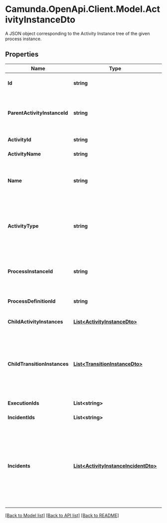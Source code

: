 # Camunda.OpenApi.Client.Model.ActivityInstanceDto
A JSON object corresponding to the Activity Instance tree of the given process instance.

## Properties

Name | Type | Description | Notes
------------ | ------------- | ------------- | -------------
**Id** | **string** | The id of the activity instance. | [optional] 
**ParentActivityInstanceId** | **string** | The id of the parent activity instance, for example a sub process instance. | [optional] 
**ActivityId** | **string** | The id of the activity. | [optional] 
**ActivityName** | **string** | The name of the activity | [optional] 
**Name** | **string** | The name of the activity. This property is deprecated. Please use &#39;activityName&#39;. | [optional] 
**ActivityType** | **string** | The type of activity (corresponds to the XML element name in the BPMN 2.0, e.g., &#39;userTask&#39;) | [optional] 
**ProcessInstanceId** | **string** | The id of the process instance this activity instance is part of. | [optional] 
**ProcessDefinitionId** | **string** | The id of the process definition. | [optional] 
**ChildActivityInstances** | [**List&lt;ActivityInstanceDto&gt;**](ActivityInstanceDto.md) | A list of child activity instances. | [optional] 
**ChildTransitionInstances** | [**List&lt;TransitionInstanceDto&gt;**](TransitionInstanceDto.md) | A list of child transition instances. A transition instance represents an execution waiting in an asynchronous continuation. | [optional] 
**ExecutionIds** | **List&lt;string&gt;** | A list of execution ids. | [optional] 
**IncidentIds** | **List&lt;string&gt;** | A list of incident ids. | [optional] 
**Incidents** | [**List&lt;ActivityInstanceIncidentDto&gt;**](ActivityInstanceIncidentDto.md) | A list of JSON objects containing incident specific properties: * &#x60;id&#x60;: the id of the incident * &#x60;activityId&#x60;: the activity id in which the incident occurred | [optional] 

[[Back to Model list]](../README.md#documentation-for-models) [[Back to API list]](../README.md#documentation-for-api-endpoints) [[Back to README]](../README.md)

